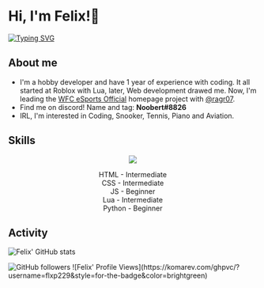 # Hi, I'm Felix!👋

<a href="https://git.io/typing-svg"><img src="https://readme-typing-svg.demolab.com?font=Fira+Code&pause=1000&color=00F7DC&background=FFFFFF00&width=435&lines=Hey+there%2C+it%E2%80%99s+Felix!;Head+developer+%40WFC+eSports+Official;Game+developer+at+Roblox;Skills%3A+HTML%2C+CSS%2C+JavaScript%2C+Lua" alt="Typing SVG" /></a>

## About me 

<ul>
  <li>I'm a hobby developer and have 1 year of experience with coding. It all started at Roblox with Lua, later, Web    development drawed me. Now, I'm leading the <a href="https://github.com/WFC-eSports-Official">WFC eSports Official<a> homepage project with <a href="https://github.com/ragr07">@ragr07</a>.</li>
  <li>Find me on discord! Name and tag: <b>Noobert#8826</b></li>
  <li>IRL, I'm interested in Coding, Snooker, Tennis, Piano and Aviation.</li>
</ul>

## Skills

<p align="center">
  <a href="https://skillicons.dev">
    <img src="https://skillicons.dev/icons?i=html,css,js,lua,py,github,discord,instagram" />
  </a>
  <p align ="center">
  HTML - Intermediate<br>
  CSS - Intermediate<br>
  JS - Beginner<br>
  Lua - Intermediate<br>
  Python - Beginner<br>
  </p>
</p>

## Activity

![Felix' GitHub stats](https://github-readme-stats.vercel.app/api?username=flxp229&show_icons=true&theme=dark&count_private=true)

<img alt="GitHub followers" src="https://img.shields.io/github/followers/flxp229?color=red&label=Followers&style=for-the-badge">
![Felix' Profile Views](https://komarev.com/ghpvc/?username=flxp229&style=for-the-badge&color=brightgreen)
